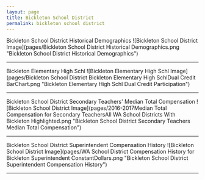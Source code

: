```yaml
---
layout: page
title: Bickleton School District
permalink: bickleton school district
---
```



Bickleton School District Historical Demographics
![Bickleton School District Image](pages/Bickleton School District Historical Demographics.png "Bickleton School District Historical Demographics")

___

Bickleton Elementary   High Schl
![Bickleton Elementary   High Schl Image](pages/Bickleton School District Bickleton Elementary   High SchlDual Credit BarChart.png "Bickleton Elementary   High Schl Dual Credit Participation")

___

Bickleton School District Secondary Teachers' Median Total Compensation
![Bickleton School District Image](pages/2016-2017Median Total Compensation for Secondary TeachersAll WA School Districts With Bickleton Highlighted.png "Bickleton School District Secondary Teachers Median Total Compensation")

___

Bickleton School District Superintendent Compensation History
![Bickleton School District Image](pages/WA School District Compensation History for Bickleton Superintendent ConstantDollars.png "Bickleton School District Superintendent Compensation History")

___

